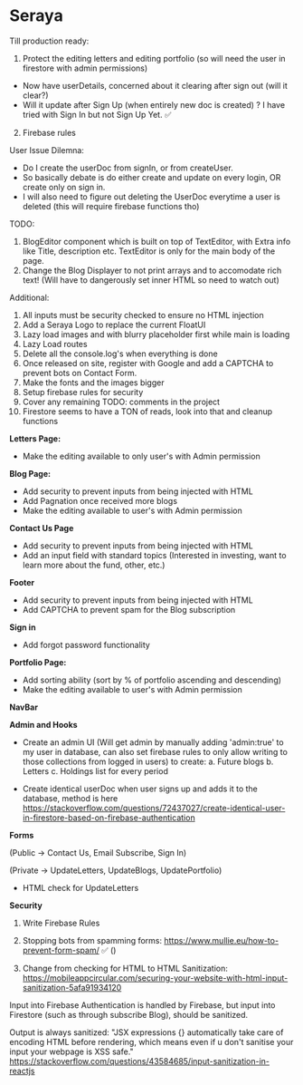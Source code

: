 # Seraya

Till production ready:

1. Protect the editing letters and editing portfolio (so will need the user in firestore with admin permissions)

- Now have userDetails, concerned about it clearing after sign out (will it clear?)
- Will it update after Sign Up (when entirely new doc is created) ? I have tried with Sign In but not Sign Up Yet. ✅

2. Firebase rules

User Issue Dilemna:

- Do I create the userDoc from signIn, or from
  createUser.
- So basically debate is do either create and update on every login, OR create only on sign in.
- I will also need to figure out deleting the UserDoc everytime a user is deleted (this will require firebase functions tho)

TODO:

1. BlogEditor component which is built on top of TextEditor, with Extra info like Title, description etc. TextEditor is only for the main body of the page.
2. Change the Blog Displayer to not print arrays and to accomodate rich text! (Will have to dangerously set inner HTML so need to watch out)

Additional:

1. All inputs must be security checked to ensure no HTML injection
2. Add a Seraya Logo to replace the current FloatUI
3. Lazy load images and with blurry placeholder first while main is loading
4. Lazy Load routes
5. Delete all the console.log's when everything is done
6. Once released on site, register with Google and add a CAPTCHA to prevent bots on Contact Form.
7. Make the fonts and the images bigger
8. Setup firebase rules for security
9. Cover any remaining TODO: comments in the project
10. Firestore seems to have a TON of reads, look into that and cleanup functions

<b>Letters Page:</b>

- Make the editing available to only user's with Admin permission

<b>Blog Page:</b>

- Add security to prevent inputs from being injected with HTML
- Add Pagnation once received more blogs
- Make the editing available to user's with Admin permission

<b>Contact Us Page</b>

- Add security to prevent inputs from being injected with HTML
- Add an input field with standard topics (Interested in investing, want to learn more about the fund, other, etc.)

<b>Footer</b>

- Add security to prevent inputs from being injected with HTML
- Add CAPTCHA to prevent spam for the Blog subscription

<b>Sign in</b>

- Add forgot password functionality

<b>Portfolio Page:</b>

- Add sorting ability (sort by % of portfolio ascending and descending)
- Make the editing available to user's with Admin permission

<b>NavBar</b>

<b>Admin and Hooks</b>

- Create an admin UI (Will get admin by manually adding 'admin:true' to my user in database, can also set firebase rules to only allow writing to those collections from logged in users) to create:
  a. Future blogs
  b. Letters
  c. Holdings list for every period

- Create identical userDoc when user signs up and adds it to the database, method is here
  https://stackoverflow.com/questions/72437027/create-identical-user-in-firestore-based-on-firebase-authentication

<b>Forms</b>

(Public -> Contact Us, Email Subscribe, Sign In)

(Private -> UpdateLetters, UpdateBlogs, UpdatePortfolio)

- HTML check for UpdateLetters

<b>Security</b>

1. Write Firebase Rules

2. Stopping bots from spamming forms:
   https://www.mullie.eu/how-to-prevent-form-spam/ ✅ ()

3. Change from checking for HTML to HTML Sanitization: https://mobileappcircular.com/securing-your-website-with-html-input-sanitization-5afa91934120

Input into Firebase Authentication is handled by Firebase,
but input into Firestore (such as through subscribe Blog), should be sanitized.

Output is always sanitized:
"JSX expressions {} automatically take care of encoding HTML before rendering, which means even if u don't sanitise your input your webpage is XSS safe."
https://stackoverflow.com/questions/43584685/input-sanitization-in-reactjs
